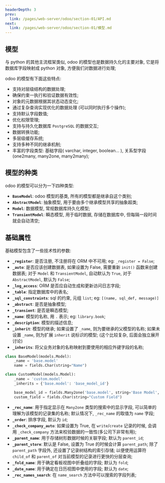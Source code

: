 ```yaml
---
headerDepth: 3
prev:
  link: /pages/web-server/odoo/section-01/API.md
next:
  link: /pages/web-server/odoo/section-01/模型.md
---
```


## 模型

与 python 的其他主流框架类似, odoo 的模型也是数据持久化的主要对象, 它是将数据库字段映射成 python 对象, 方便我们对数据进行处理;

odoo 的模型有下面这些特点:
- 支持对层级结构的数据处理;
- 确保约束一执行和验证数据有效性;
- 对象的元数据根据其状态动态变化;
- 通过复杂查询实现优化的数据处理 (可以同时执行多个操作);
- 支持默认字段数值;
- 优化权限管理;
- 支持与持久化数据库 `PostgreSQL` 的数据交互;
- 数据转换功能;
- 多层级缓存系统;
- 支持多种不同的继承机制;
- 丰富的字段类型: 基础字段( varchar, integer, boolean... ), 关系型字段 (one2many, many2one, many2many);

## 模型的种类

odoo 的模型可以分为一下四种类型:
- **`BaseModel`**: odoo 模型的基类, 所有的模型都是继承自这个类别;
- **`AbstractModel`**: 抽象模型, 用于要由多个继承模型共享的抽象超类;
- **`Model`**: 数据模型, 常规数据库持久化模型;
- **`TransientModel`**: 瞬态模型, 用于临时数据, 存储在数据库中, 但每隔一段时间就会自动清空;

## 基础属性

基础模型包含了一些技术性的参数:
- **`_register`**: 是否注册, 不注册将在 ORM 中不可用; eg: `_register = False`;
- **`_auto`**: 是否应该创建数据表, 如果设置为 False, 需要重新 `init()` 函数来创建数据表; 对于 `Model` 和 `TransientModel`, 自动默认为 `True`, 对于 `AbstractModel`, 默认为 `False`;
- **`_log_access`**: ORM 是否应自动生成和更新访问日志字段; 
- **`_table`**: 指定数据库中的表名;
- **`_sql_constraints`**: sql 的约束, 元组 `list`; eg: `[(name, sql_def, message)]`
- **`_abstract`**: 是否是抽象模型; 
- **`_transient`**: 是否是瞬态模型;
- **`_name`**: 模型的名称, 用 `.` 表示; eg: `library.book`;
- **`_description`**: 模型的描述信息;
- **`_inherit`**: 模型的继承; 如果设置了 `_name`, 则为要继承的父模型的名称; 如果未设置 `_name`, 则为扩展 `inherit` 说标识的模型; (这个比较复杂, 后面会独立展开讨论)
- **`_inherits`**: 将父业务对象的名称映射到要使用的相应外键字段的名称;
```python
class BaseModel(models.Model):
    _name = 'base.model'
    name = fields.Char(string="Name")

class CustomModel(models.Model):
    _name = 'custom.model'
    _inherits = {'base.model': 'base_model_id'}

    base_model_id = fields.Many2one('base.model', string='Base Model', required=True, ondelete='cascade')
    custom_field = fields.Char(string="Custom Field")
```
- **`_rec_name`**: 用于指定显示在 `Many2one` 类型的搜索中的显示字段, 可以简单的理解为该模型的记录集的名称; 默认情况下, `_rec_name` 的取值为 `name` 字段;
- **`_order`**: 排序字段, 默认为 `id`;
- **`_check_company_auto`**: 如果设置为 True, 在 `write`/`create` 记录的时候, 会调用 `_check_company` 方法来校验数据的一致性(多公司下非常有用);
- **`_parent_name`**: 用于存储树形数据时候的关联字段; 默认为 `parent_id`;
- **`_parent_store`**: 默认是 False, 设置为 True 的时候会计算 `parent_path`; 除了 `parent_path` 字段外, 还设置了记录树结构的索引存储; 以便使用运算符 `child_of` 和 `parent_of` 对当前模型的记录进行更快的分层查询;
- **`_fold_name`**: 用于确定看板视图中折叠组的字段; 默认为 `fold`;
- **`_date_name`**: 用于确定在日历视图中使用的字段; 默认为 `date`;
- **`_rec_names_search`**: 在 `name_search` 方法中可以搜索的字段列表;












